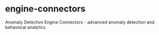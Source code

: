 engine-connectors
=================

Anomaly Detective Engine Connectors - advanced anomaly detection and behavioral analytics
